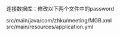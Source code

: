 连接数据库：修改以下两个文件中的password

src/main/java/com/zhku/meeting/MGB.xml
<br/>
src/main/resources/application.yml